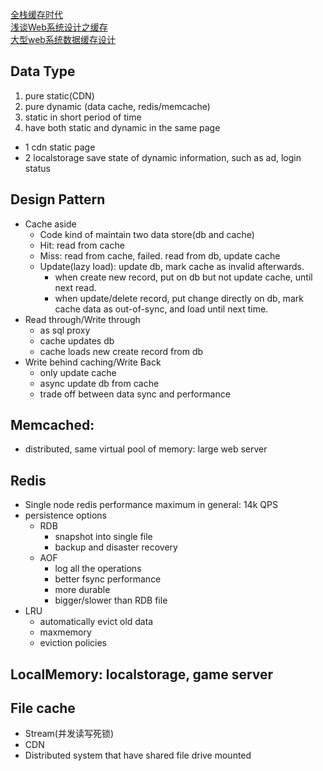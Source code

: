 [全栈缓存时代](https://segmentfault.com/a/1190000005808789)  
[浅谈Web系统设计之缓存](https://www.jianshu.com/p/345f26baa589)   
[大型web系统数据缓存设计](http://data.qq.com/article?id=2879)
## Data Type
1. pure static(CDN)
2. pure dynamic (data cache, redis/memcache)
3. static in short period of time
4. have both static and dynamic in the same page
 - 1 cdn static page
 - 2 localstorage save state of dynamic information, such as ad, login status

## Design Pattern
* Cache aside
	* Code kind of maintain two data store(db and cache)
	* Hit: read from cache
	* Miss: read from cache, failed. read from db, update cache
	* Update(lazy load): update db, mark cache as invalid afterwards.
		*  when create new record, put on db but not update cache, until next read.
		*  when update/delete record, put change directly on db, mark cache data as out-of-sync, and load until next time.
* Read through/Write through	
	* as sql proxy
	* cache updates db
	* cache loads new create record from db
* Write behind caching/Write Back
	* only update cache
	* async update db from cache
  * trade off between data sync and performance
	

## Memcached:
* distributed, same virtual pool of memory: large web server

## Redis
 * Single node redis performance maximum in general: 14k QPS
 * persistence options
	* RDB
		* snapshot into single file 
		* backup and disaster recovery
	* AOF
		* log all the operations
		* better fsync performance
		* more durable
		* bigger/slower than RDB file
* LRU
  * automatically evict old data
  * maxmemory 
  * eviction policies
		
 ## LocalMemory: localstorage, game server
 ## File cache
 - Stream(并发读写死锁)
 - CDN
 - Distributed system that have shared file drive mounted

 
 

